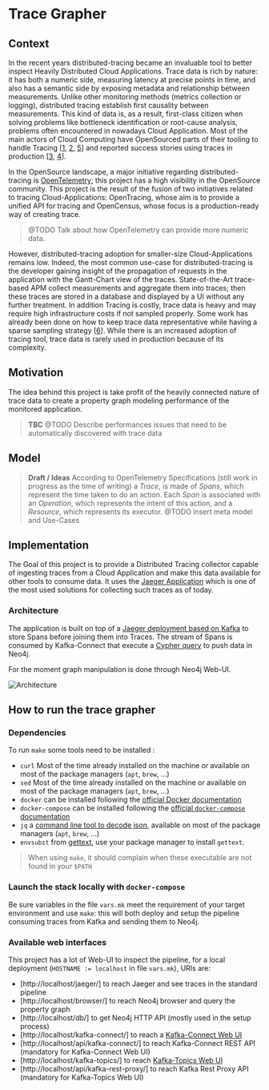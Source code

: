 # Trace Grapher

## Context

In the recent years distributed-tracing became an invaluable tool to better inspect Heavily Distributed Cloud Applications.
Trace data is rich by nature: it has both a numeric side, measuring latency at precise points in time, and also has a semantic side by exposing metadata and relationship between measurements.
Unlike other monitoring methods (metrics collection or logging), distributed tracing establish first causality between measurements.
This kind of data is, as a result, first-class citizen when solving problems like bottleneck identification or root-cause analysis, problems often encountered in nowadays Cloud Application.
Most of the main actors of Cloud Computing have OpenSourced parts of their tooling to handle Tracing [[1], [2], [5]] and reported success stories using traces in production [[3], [4]].

In the OpenSource landscape, a major initiative regarding distributed-tracing is [OpenTelemetry](https://opentelemetry.io/); this project has a high visibility in the OpenSource community.
This project is the result of the fusion of two initiatives related to tracing Cloud-Applications: OpenTracing, whose aim is to provide a unified API for tracing and OpenCensus, whose focus is a production-ready way of creating trace.

> @TODO Talk about how OpenTelemetry can provide more numeric data.

However, distributed-tracing adoption for smaller-size Cloud-Applications remains low.
Indeed, the most common use-case for distributed-tracing is the developer gaining insight of the propagation of requests in the application with the Gantt-Chart view of the traces.
State-of-the-Art trace-based APM collect measurements and aggregate them into traces; then these traces are stored in a database and displayed by a UI without any further treatment.
In addition Tracing is costly, trace data is heavy and may require high infrastructure costs if not sampled properly.
Some work has already been done on how to keep trace data representative while having a sparse sampling strategy [[6]].
While there is an increased adoption of tracing tool, trace data is rarely used in production because of its complexity.

[1]: https://eng.uber.com/distributed-tracing/ "Uber evolution of tracing"
[2]: https://blog.twitter.com/engineering/en_us/a/2012/distributed-systems-tracing-with-zipkin.html "Twitter opensourced Zipkin"
[3]: https://ai.google/research/pubs/pub36356 "Google publication on Dapper"
[4]: https://www.usenix.org/system/files/osdi18-veeraraghavan.pdf "Facebook publication Maelstrom"
[5]: https://eng.lyft.com/envoy-joins-the-cncf-dc18baefbc22 "Lyft with Envoy-Proxy"
[6]: https://people.mpi-sws.org/~jcmace/papers/lascasas2018weighted.pdf "Weighted Sampling of Execution Traces"

## Motivation

The idea behind this project is take profit of the heavily connected nature of trace data to create a property graph modeling performance of the monitored application.

> **TBC**
> @TODO Describe performances issues that need to be automatically discovered with trace data

## Model

> **Draft / Ideas**
> According to OpenTelemetry Specifications (still work in progress as the time of writing) a *Trace*, is made of *Spans*, which represent the time taken to do an action.
> Each *Span* is associated with an *Operation*, which represents the intent of this action, and a *Resource*, which represents its executor.
> @TODO insert meta model and Use-Cases

## Implementation

The Goal of this project is to provide a Distributed Tracing collector capable of ingesting traces from a Cloud Application and make this data available for other tools to consume data.
It uses the [Jaeger Application](https://www.jaegertracing.io/) which is one of the most used solutions for collecting such traces as of today.

### Architecture

The application is built on top of a [Jaeger deployment based on Kafka](https://www.jaegertracing.io/docs/1.14/deployment/#kafka) to store Spans before joining them into Traces.
The stream of Spans is consumed by Kafka-Connect that execute a [Cypher query](setup/trace-to-graph-mapping.cypher) to push data in Neo4j.

For the moment graph manipulation is done through Neo4j Web-UI.

![Architecture](https://docs.google.com/drawings/d/e/2PACX-1vSlGvjSOVp4mCCCZwOfgbp1Dvl6InGC1wrb9KNi-eUAjBdWwdqYtZxIo5R8aHMphAwwkCOUc7V557CC/pub?w=1912&amp;h=1208)

## How to run the trace grapher

### Dependencies

To run `make` some tools need to be installed :

- `curl` Most of the time already installed on the machine or available on most of the package managers (`apt`, `brew`, ...)
- `sed` Most of the time already installed on the machine or available on most of the package managers (`apt`, `brew`, ...)
- `docker` can be installed following the [official Docker documentation](https://docs.docker.com/install/linux/docker-ce/ubuntu/)
- `docker-compose` can be installed following the [official `docker-compose` documentation](https://docs.docker.com/compose/install/)
- `jq` a [command line tool to decode json](https://stedolan.github.io/jq/), available on most of the package managers (`apt`, `brew`, ...)
- `envsubst` from [gettext](https://www.gnu.org/software/gettext/), use your package manager to install `gettext`.

> When using `make`, it should complain when these executable are not found in your `$PATH`

### Launch the stack locally with `docker-compose`

Be sure variables in the file `vars.mk` meet the requirement of your target environment and use `make`: this will both deploy and setup the pipeline consuming traces from Kafka and sending them to Neo4j.

### Available web interfaces

This project has a lot of Web-UI to inspect the pipeline, for a local deployment (`HOSTNAME := localhost` in file `vars.mk`), URIs are:

- [http://localhost/jaeger/] to reach Jaeger and see traces in the standard pipeline
- [http://localhost/browser/] to reach Neo4j browser and query the property graph
- [http://localhost/db/] to get Neo4j HTTP API (mostly used in the setup process)
- [http://localhost/kafka-connect/] to reach a [Kafka-Connect Web UI](https://github.com/lensesio/kafka-connect-ui)
- [http://localhost/api/kafka-connect/] to reach Kafka-Connect REST API (mandatory for Kafka-Connect Web UI)
- [http://localhost/kafka-topics/] to reach [Kafka-Topics Web UI](https://github.com/lensesio/kafka-topics-ui)
- [http://localhost/api/kafka-rest-proxy/] to reach Kafka Rest Proxy API (mandatory for Kafka-Topics Web UI)
